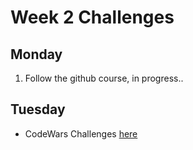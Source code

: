 # Week 2 Challenges 

## Monday 

1. Follow the github course, in progress..

## Tuesday

- CodeWars Challenges [here](/week2/data/codewars-tuesday.js)
